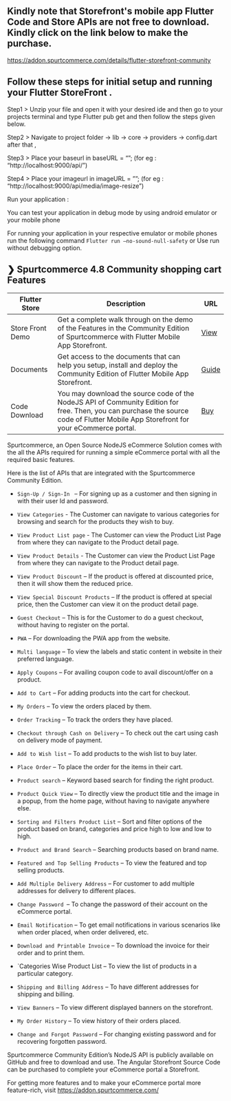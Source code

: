 ## Kindly note that Storefront's mobile app Flutter Code and Store APIs are not free to download. Kindly click on the link below to make the purchase. 

https://addon.spurtcommerce.com/details/flutter-storefront-community

## Follow these steps for initial setup and running your Flutter StoreFront .

Step1 > Unzip your file and open it with your desired ide and then go to your projects terminal and type
Flutter pub get and then follow the steps given below.

Step2 >  Navigate to project folder → lib → core → providers → config.dart after that ,

Step3 > Place your baseurl in baseURL = “”;  (for eg : “http://localhost:9000/api/”)

Step4 >   Place your imageurl in imageURL = ””; (for eg : “http://localhost:9000/api/media/image-resize”)


 Run your application : 

You can test your application in debug mode by using android emulator or your mobile phone

For running your application in your respective emulator or mobile phones run the following   command `Flutter run –no-sound-null-safety`  or  Use run without debugging option.





##  ❯ Spurtcommerce 4.8 Community shopping cart Features 

| Flutter Store  | Description | URL |
| ------ | ------ | ------ |
| Store Front Demo | Get a complete walk through on the demo of the Features in the Community Edition of Spurtcommerce with Flutter Mobile App Storefront.  | [View](https://www.spurtcart.com)
| Documents | Get access to the documents that can help you setup, install and deploy the Community Edition of Flutter Mobile App Storefront.  | [Guide](https://www.spurtcommerce.dev/getting-started/development-and-setup/store-front-setup/flutter-store-front)
| Code Download |You may download the source code of the NodeJS API of Community Edition for free. Then, you can purchase the source code of Flutter Mobile App Storefront for your eCommerce portal. |[Buy](https://addon.spurtcommerce.com/details/flutter-storefront-community)




Spurtcommerce, an Open Source NodeJS eCommerce Solution comes with the all the APIs required for running a simple eCommerce portal with all the required basic features.


Here is the list of APIs that are integrated with the Spurtcommerce Community Edition. 
 


* `Sign-Up / Sign-In ` – For signing up as a customer and then signing in with their user Id and password. 

* `View Categories` - The Customer can navigate to various categories for browsing and search for the products they wish to buy.

* `View Product List page` - The Customer can view the Product List Page from where they can navigate to the Product detail page.

* `View Product Details` - The Customer can view the Product List Page from where they can navigate to the Product detail page.

* `View Product Discount` – If the product is offered at discounted price, then it will show them the reduced price. 

* `View Special Discount Products` – If the product is offered at special price, then the Customer can view it on the product detail page.
 
* `Guest Checkout` – This is for the Customer to do a guest checkout, without having to register on the portal. 

* `PWA` – For downloading the PWA app from the website. 

* `Multi language` – To view the labels and static content in website in their preferred language. 

* `Apply Coupons` – For availing coupon code to avail discount/offer on a product. 

* `Add to Cart` – For adding products into the cart for checkout. 

* `My Orders` – To view the orders placed by them. 

* `Order Tracking` – To track the orders they have placed. 

* `Checkout through Cash on Delivery` – To check out the cart using cash on delivery mode of payment.

* `Add to Wish list` – To add products to the wish list to buy later. 

* `Place Order` – To place the order for the items in their cart. 

* `Product search` – Keyword based search for finding the right product. 

* `Product Quick View` – To directly view the product title and the image in a popup, from the home page, without having to navigate anywhere else.  

* `Sorting and Filters Product List` – Sort and filter options of the product based on brand, categories and price high to low and low to high.
 
* `Product and Brand Search` – Searching products based on brand name. 

* `Featured and Top Selling Products` – To view the featured and top selling products. 

* `Add Multiple Delivery Address` – For customer to add multiple addresses for delivery to different places. 

* `Change Password `– To change the password of their account on the eCommerce portal. 

* `Email Notification` – To get email notifications in various scenarios like when order placed, when order delivered, etc. 
* `Download and Printable Invoice` – To download the invoice for their order and to print them. 
* `Categories Wise Product List – To view the list of products in a particular category.

* `Shipping and Billing Address` – To have different addresses for shipping and billing. 

* `View Banners` – To view different displayed banners on the storefront. 

* `My Order History` – To view history of their orders placed. 

* `Change and Forgot Password` – For changing existing password and for recovering forgotten password. 


Spurtcommerce Community Edition’s NodeJS API is publicly available on GitHub and free to download and use. The Angular Storefront Source Code can be purchased to complete your eCommerce portal a Storefront.

For getting more features and to make your eCommerce portal more feature-rich, visit https://addon.spurtcommerce.com/
